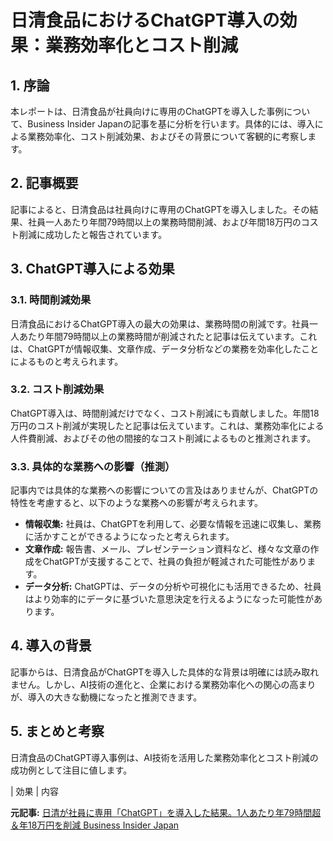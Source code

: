 # 日清食品におけるChatGPT導入の効果：業務効率化とコスト削減

## 1. 序論

本レポートは、日清食品が社員向けに専用のChatGPTを導入した事例について、Business Insider Japanの記事を基に分析を行います。具体的には、導入による業務効率化、コスト削減効果、およびその背景について客観的に考察します。

## 2. 記事概要

記事によると、日清食品は社員向けに専用のChatGPTを導入しました。その結果、社員一人あたり年間79時間以上の業務時間削減、および年間18万円のコスト削減に成功したと報告されています。

## 3. ChatGPT導入による効果

### 3.1. 時間削減効果

日清食品におけるChatGPT導入の最大の効果は、業務時間の削減です。社員一人あたり年間79時間以上の業務時間が削減されたと記事は伝えています。これは、ChatGPTが情報収集、文章作成、データ分析などの業務を効率化したことによるものと考えられます。

### 3.2. コスト削減効果

ChatGPT導入は、時間削減だけでなく、コスト削減にも貢献しました。年間18万円のコスト削減が実現したと記事は伝えています。これは、業務効率化による人件費削減、およびその他の間接的なコスト削減によるものと推測されます。

### 3.3. 具体的な業務への影響（推測）

記事内では具体的な業務への影響についての言及はありませんが、ChatGPTの特性を考慮すると、以下のような業務への影響が考えられます。

* **情報収集:** 社員は、ChatGPTを利用して、必要な情報を迅速に収集し、業務に活かすことができるようになったと考えられます。
* **文章作成:** 報告書、メール、プレゼンテーション資料など、様々な文章の作成をChatGPTが支援することで、社員の負担が軽減された可能性があります。
* **データ分析:** ChatGPTは、データの分析や可視化にも活用できるため、社員はより効率的にデータに基づいた意思決定を行えるようになった可能性があります。

## 4. 導入の背景

記事からは、日清食品がChatGPTを導入した具体的な背景は明確には読み取れません。しかし、AI技術の進化と、企業における業務効率化への関心の高まりが、導入の大きな動機になったと推測できます。

## 5. まとめと考察

日清食品のChatGPT導入事例は、AI技術を活用した業務効率化とコスト削減の成功例として注目に値します。

| 効果 | 内容 

**元記事:** [日清が社員に専用「ChatGPT」を導入した結果。1人あたり年79時間超＆年18万円を削減 Business Insider Japan](https://www.businessinsider.jp/article_images/2504-nissin-generative-ai/?p=5)